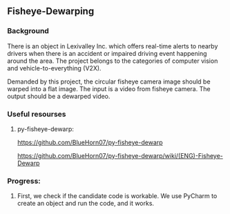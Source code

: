 ## Fisheye-Dewarping

### Background
There is an object in Lexivalley Inc. which offers real-time alerts to nearby drivers 
when there is an accident or impaired driving event happening around the area. 
The project belongs to the categories of computer vision and vehicle-to-everything (V2X).

Demanded by this project, the circular fisheye camera image should be warped into a flat image.
The input is a video from fisheye camera. The output should be a dewarped video.

### Useful resourses
1. py-fisheye-dewarp:

   https://github.com/BlueHorn07/py-fisheye-dewarp

   https://github.com/BlueHorn07/py-fisheye-dewarp/wiki/(ENG)-Fisheye-Dewarp
   
### Progress:
1. First, we check if the candidate code is workable.
   We use PyCharm to create an object and run the code, and it works.
